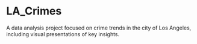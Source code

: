 # LA_Crimes
A data analysis project focused on crime trends in the city of Los Angeles, including visual presentations of key insights.
